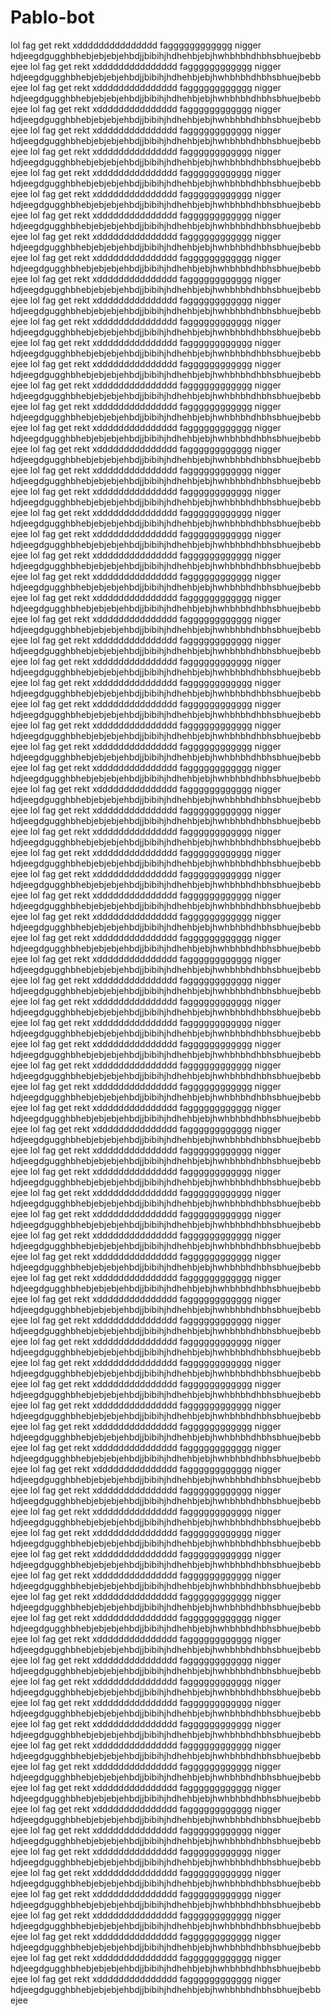 # Pablo-bot
lol fag get rekt xddddddddddddddd fagggggggggggg nigger hdjeegdgugghbhebjebjebjehbdjjbibihjhdhehbjebjhwhbhbhdhbhsbhuejbebbejee lol fag get rekt xddddddddddddddd fagggggggggggg nigger hdjeegdgugghbhebjebjebjehbdjjbibihjhdhehbjebjhwhbhbhdhbhsbhuejbebbejee lol fag get rekt xddddddddddddddd fagggggggggggg nigger hdjeegdgugghbhebjebjebjehbdjjbibihjhdhehbjebjhwhbhbhdhbhsbhuejbebbejee lol fag get rekt xddddddddddddddd fagggggggggggg nigger hdjeegdgugghbhebjebjebjehbdjjbibihjhdhehbjebjhwhbhbhdhbhsbhuejbebbejee lol fag get rekt xddddddddddddddd fagggggggggggg nigger hdjeegdgugghbhebjebjebjehbdjjbibihjhdhehbjebjhwhbhbhdhbhsbhuejbebbejee lol fag get rekt xddddddddddddddd fagggggggggggg nigger hdjeegdgugghbhebjebjebjehbdjjbibihjhdhehbjebjhwhbhbhdhbhsbhuejbebbejee lol fag get rekt xddddddddddddddd fagggggggggggg nigger hdjeegdgugghbhebjebjebjehbdjjbibihjhdhehbjebjhwhbhbhdhbhsbhuejbebbejee lol fag get rekt xddddddddddddddd fagggggggggggg nigger hdjeegdgugghbhebjebjebjehbdjjbibihjhdhehbjebjhwhbhbhdhbhsbhuejbebbejee lol fag get rekt xddddddddddddddd fagggggggggggg nigger hdjeegdgugghbhebjebjebjehbdjjbibihjhdhehbjebjhwhbhbhdhbhsbhuejbebbejee lol fag get rekt xddddddddddddddd fagggggggggggg nigger hdjeegdgugghbhebjebjebjehbdjjbibihjhdhehbjebjhwhbhbhdhbhsbhuejbebbejee lol fag get rekt xddddddddddddddd fagggggggggggg nigger hdjeegdgugghbhebjebjebjehbdjjbibihjhdhehbjebjhwhbhbhdhbhsbhuejbebbejee lol fag get rekt xddddddddddddddd fagggggggggggg nigger hdjeegdgugghbhebjebjebjehbdjjbibihjhdhehbjebjhwhbhbhdhbhsbhuejbebbejee lol fag get rekt xddddddddddddddd fagggggggggggg nigger hdjeegdgugghbhebjebjebjehbdjjbibihjhdhehbjebjhwhbhbhdhbhsbhuejbebbejee lol fag get rekt xddddddddddddddd fagggggggggggg nigger hdjeegdgugghbhebjebjebjehbdjjbibihjhdhehbjebjhwhbhbhdhbhsbhuejbebbejee lol fag get rekt xddddddddddddddd fagggggggggggg nigger hdjeegdgugghbhebjebjebjehbdjjbibihjhdhehbjebjhwhbhbhdhbhsbhuejbebbejee lol fag get rekt xddddddddddddddd fagggggggggggg nigger hdjeegdgugghbhebjebjebjehbdjjbibihjhdhehbjebjhwhbhbhdhbhsbhuejbebbejee lol fag get rekt xddddddddddddddd fagggggggggggg nigger hdjeegdgugghbhebjebjebjehbdjjbibihjhdhehbjebjhwhbhbhdhbhsbhuejbebbejee lol fag get rekt xddddddddddddddd fagggggggggggg nigger hdjeegdgugghbhebjebjebjehbdjjbibihjhdhehbjebjhwhbhbhdhbhsbhuejbebbejee lol fag get rekt xddddddddddddddd fagggggggggggg nigger hdjeegdgugghbhebjebjebjehbdjjbibihjhdhehbjebjhwhbhbhdhbhsbhuejbebbejee lol fag get rekt xddddddddddddddd fagggggggggggg nigger hdjeegdgugghbhebjebjebjehbdjjbibihjhdhehbjebjhwhbhbhdhbhsbhuejbebbejee lol fag get rekt xddddddddddddddd fagggggggggggg nigger hdjeegdgugghbhebjebjebjehbdjjbibihjhdhehbjebjhwhbhbhdhbhsbhuejbebbejee lol fag get rekt xddddddddddddddd fagggggggggggg nigger hdjeegdgugghbhebjebjebjehbdjjbibihjhdhehbjebjhwhbhbhdhbhsbhuejbebbejee lol fag get rekt xddddddddddddddd fagggggggggggg nigger hdjeegdgugghbhebjebjebjehbdjjbibihjhdhehbjebjhwhbhbhdhbhsbhuejbebbejee lol fag get rekt xddddddddddddddd fagggggggggggg nigger hdjeegdgugghbhebjebjebjehbdjjbibihjhdhehbjebjhwhbhbhdhbhsbhuejbebbejee lol fag get rekt xddddddddddddddd fagggggggggggg nigger hdjeegdgugghbhebjebjebjehbdjjbibihjhdhehbjebjhwhbhbhdhbhsbhuejbebbejee lol fag get rekt xddddddddddddddd fagggggggggggg nigger hdjeegdgugghbhebjebjebjehbdjjbibihjhdhehbjebjhwhbhbhdhbhsbhuejbebbejee lol fag get rekt xddddddddddddddd fagggggggggggg nigger hdjeegdgugghbhebjebjebjehbdjjbibihjhdhehbjebjhwhbhbhdhbhsbhuejbebbejee lol fag get rekt xddddddddddddddd fagggggggggggg nigger hdjeegdgugghbhebjebjebjehbdjjbibihjhdhehbjebjhwhbhbhdhbhsbhuejbebbejee lol fag get rekt xddddddddddddddd fagggggggggggg nigger hdjeegdgugghbhebjebjebjehbdjjbibihjhdhehbjebjhwhbhbhdhbhsbhuejbebbejee lol fag get rekt xddddddddddddddd fagggggggggggg nigger hdjeegdgugghbhebjebjebjehbdjjbibihjhdhehbjebjhwhbhbhdhbhsbhuejbebbejee lol fag get rekt xddddddddddddddd fagggggggggggg nigger hdjeegdgugghbhebjebjebjehbdjjbibihjhdhehbjebjhwhbhbhdhbhsbhuejbebbejee lol fag get rekt xddddddddddddddd fagggggggggggg nigger hdjeegdgugghbhebjebjebjehbdjjbibihjhdhehbjebjhwhbhbhdhbhsbhuejbebbejee lol fag get rekt xddddddddddddddd fagggggggggggg nigger hdjeegdgugghbhebjebjebjehbdjjbibihjhdhehbjebjhwhbhbhdhbhsbhuejbebbejee lol fag get rekt xddddddddddddddd fagggggggggggg nigger hdjeegdgugghbhebjebjebjehbdjjbibihjhdhehbjebjhwhbhbhdhbhsbhuejbebbejee lol fag get rekt xddddddddddddddd fagggggggggggg nigger hdjeegdgugghbhebjebjebjehbdjjbibihjhdhehbjebjhwhbhbhdhbhsbhuejbebbejee lol fag get rekt xddddddddddddddd fagggggggggggg nigger hdjeegdgugghbhebjebjebjehbdjjbibihjhdhehbjebjhwhbhbhdhbhsbhuejbebbejee lol fag get rekt xddddddddddddddd fagggggggggggg nigger hdjeegdgugghbhebjebjebjehbdjjbibihjhdhehbjebjhwhbhbhdhbhsbhuejbebbejee lol fag get rekt xddddddddddddddd fagggggggggggg nigger hdjeegdgugghbhebjebjebjehbdjjbibihjhdhehbjebjhwhbhbhdhbhsbhuejbebbejee lol fag get rekt xddddddddddddddd fagggggggggggg nigger hdjeegdgugghbhebjebjebjehbdjjbibihjhdhehbjebjhwhbhbhdhbhsbhuejbebbejee lol fag get rekt xddddddddddddddd fagggggggggggg nigger hdjeegdgugghbhebjebjebjehbdjjbibihjhdhehbjebjhwhbhbhdhbhsbhuejbebbejee lol fag get rekt xddddddddddddddd fagggggggggggg nigger hdjeegdgugghbhebjebjebjehbdjjbibihjhdhehbjebjhwhbhbhdhbhsbhuejbebbejee lol fag get rekt xddddddddddddddd fagggggggggggg nigger hdjeegdgugghbhebjebjebjehbdjjbibihjhdhehbjebjhwhbhbhdhbhsbhuejbebbejee lol fag get rekt xddddddddddddddd fagggggggggggg nigger hdjeegdgugghbhebjebjebjehbdjjbibihjhdhehbjebjhwhbhbhdhbhsbhuejbebbejee lol fag get rekt xddddddddddddddd fagggggggggggg nigger hdjeegdgugghbhebjebjebjehbdjjbibihjhdhehbjebjhwhbhbhdhbhsbhuejbebbejee lol fag get rekt xddddddddddddddd fagggggggggggg nigger hdjeegdgugghbhebjebjebjehbdjjbibihjhdhehbjebjhwhbhbhdhbhsbhuejbebbejee lol fag get rekt xddddddddddddddd fagggggggggggg nigger hdjeegdgugghbhebjebjebjehbdjjbibihjhdhehbjebjhwhbhbhdhbhsbhuejbebbejee lol fag get rekt xddddddddddddddd fagggggggggggg nigger hdjeegdgugghbhebjebjebjehbdjjbibihjhdhehbjebjhwhbhbhdhbhsbhuejbebbejee lol fag get rekt xddddddddddddddd fagggggggggggg nigger hdjeegdgugghbhebjebjebjehbdjjbibihjhdhehbjebjhwhbhbhdhbhsbhuejbebbejee lol fag get rekt xddddddddddddddd fagggggggggggg nigger hdjeegdgugghbhebjebjebjehbdjjbibihjhdhehbjebjhwhbhbhdhbhsbhuejbebbejee lol fag get rekt xddddddddddddddd fagggggggggggg nigger hdjeegdgugghbhebjebjebjehbdjjbibihjhdhehbjebjhwhbhbhdhbhsbhuejbebbejee lol fag get rekt xddddddddddddddd fagggggggggggg nigger hdjeegdgugghbhebjebjebjehbdjjbibihjhdhehbjebjhwhbhbhdhbhsbhuejbebbejee lol fag get rekt xddddddddddddddd fagggggggggggg nigger hdjeegdgugghbhebjebjebjehbdjjbibihjhdhehbjebjhwhbhbhdhbhsbhuejbebbejee lol fag get rekt xddddddddddddddd fagggggggggggg nigger hdjeegdgugghbhebjebjebjehbdjjbibihjhdhehbjebjhwhbhbhdhbhsbhuejbebbejee lol fag get rekt xddddddddddddddd fagggggggggggg nigger hdjeegdgugghbhebjebjebjehbdjjbibihjhdhehbjebjhwhbhbhdhbhsbhuejbebbejee lol fag get rekt xddddddddddddddd fagggggggggggg nigger hdjeegdgugghbhebjebjebjehbdjjbibihjhdhehbjebjhwhbhbhdhbhsbhuejbebbejee lol fag get rekt xddddddddddddddd fagggggggggggg nigger hdjeegdgugghbhebjebjebjehbdjjbibihjhdhehbjebjhwhbhbhdhbhsbhuejbebbejee lol fag get rekt xddddddddddddddd fagggggggggggg nigger hdjeegdgugghbhebjebjebjehbdjjbibihjhdhehbjebjhwhbhbhdhbhsbhuejbebbejee lol fag get rekt xddddddddddddddd fagggggggggggg nigger hdjeegdgugghbhebjebjebjehbdjjbibihjhdhehbjebjhwhbhbhdhbhsbhuejbebbejee lol fag get rekt xddddddddddddddd fagggggggggggg nigger hdjeegdgugghbhebjebjebjehbdjjbibihjhdhehbjebjhwhbhbhdhbhsbhuejbebbejee lol fag get rekt xddddddddddddddd fagggggggggggg nigger hdjeegdgugghbhebjebjebjehbdjjbibihjhdhehbjebjhwhbhbhdhbhsbhuejbebbejee lol fag get rekt xddddddddddddddd fagggggggggggg nigger hdjeegdgugghbhebjebjebjehbdjjbibihjhdhehbjebjhwhbhbhdhbhsbhuejbebbejee lol fag get rekt xddddddddddddddd fagggggggggggg nigger hdjeegdgugghbhebjebjebjehbdjjbibihjhdhehbjebjhwhbhbhdhbhsbhuejbebbejee lol fag get rekt xddddddddddddddd fagggggggggggg nigger hdjeegdgugghbhebjebjebjehbdjjbibihjhdhehbjebjhwhbhbhdhbhsbhuejbebbejee lol fag get rekt xddddddddddddddd fagggggggggggg nigger hdjeegdgugghbhebjebjebjehbdjjbibihjhdhehbjebjhwhbhbhdhbhsbhuejbebbejee lol fag get rekt xddddddddddddddd fagggggggggggg nigger hdjeegdgugghbhebjebjebjehbdjjbibihjhdhehbjebjhwhbhbhdhbhsbhuejbebbejee lol fag get rekt xddddddddddddddd fagggggggggggg nigger hdjeegdgugghbhebjebjebjehbdjjbibihjhdhehbjebjhwhbhbhdhbhsbhuejbebbejee lol fag get rekt xddddddddddddddd fagggggggggggg nigger hdjeegdgugghbhebjebjebjehbdjjbibihjhdhehbjebjhwhbhbhdhbhsbhuejbebbejee lol fag get rekt xddddddddddddddd fagggggggggggg nigger hdjeegdgugghbhebjebjebjehbdjjbibihjhdhehbjebjhwhbhbhdhbhsbhuejbebbejee lol fag get rekt xddddddddddddddd fagggggggggggg nigger hdjeegdgugghbhebjebjebjehbdjjbibihjhdhehbjebjhwhbhbhdhbhsbhuejbebbejee lol fag get rekt xddddddddddddddd fagggggggggggg nigger hdjeegdgugghbhebjebjebjehbdjjbibihjhdhehbjebjhwhbhbhdhbhsbhuejbebbejee lol fag get rekt xddddddddddddddd fagggggggggggg nigger hdjeegdgugghbhebjebjebjehbdjjbibihjhdhehbjebjhwhbhbhdhbhsbhuejbebbejee lol fag get rekt xddddddddddddddd fagggggggggggg nigger hdjeegdgugghbhebjebjebjehbdjjbibihjhdhehbjebjhwhbhbhdhbhsbhuejbebbejee lol fag get rekt xddddddddddddddd fagggggggggggg nigger hdjeegdgugghbhebjebjebjehbdjjbibihjhdhehbjebjhwhbhbhdhbhsbhuejbebbejee lol fag get rekt xddddddddddddddd fagggggggggggg nigger hdjeegdgugghbhebjebjebjehbdjjbibihjhdhehbjebjhwhbhbhdhbhsbhuejbebbejee lol fag get rekt xddddddddddddddd fagggggggggggg nigger hdjeegdgugghbhebjebjebjehbdjjbibihjhdhehbjebjhwhbhbhdhbhsbhuejbebbejee lol fag get rekt xddddddddddddddd fagggggggggggg nigger hdjeegdgugghbhebjebjebjehbdjjbibihjhdhehbjebjhwhbhbhdhbhsbhuejbebbejee lol fag get rekt xddddddddddddddd fagggggggggggg nigger hdjeegdgugghbhebjebjebjehbdjjbibihjhdhehbjebjhwhbhbhdhbhsbhuejbebbejee lol fag get rekt xddddddddddddddd fagggggggggggg nigger hdjeegdgugghbhebjebjebjehbdjjbibihjhdhehbjebjhwhbhbhdhbhsbhuejbebbejee lol fag get rekt xddddddddddddddd fagggggggggggg nigger hdjeegdgugghbhebjebjebjehbdjjbibihjhdhehbjebjhwhbhbhdhbhsbhuejbebbejee lol fag get rekt xddddddddddddddd fagggggggggggg nigger hdjeegdgugghbhebjebjebjehbdjjbibihjhdhehbjebjhwhbhbhdhbhsbhuejbebbejee lol fag get rekt xddddddddddddddd fagggggggggggg nigger hdjeegdgugghbhebjebjebjehbdjjbibihjhdhehbjebjhwhbhbhdhbhsbhuejbebbejee lol fag get rekt xddddddddddddddd fagggggggggggg nigger hdjeegdgugghbhebjebjebjehbdjjbibihjhdhehbjebjhwhbhbhdhbhsbhuejbebbejee lol fag get rekt xddddddddddddddd fagggggggggggg nigger hdjeegdgugghbhebjebjebjehbdjjbibihjhdhehbjebjhwhbhbhdhbhsbhuejbebbejee lol fag get rekt xddddddddddddddd fagggggggggggg nigger hdjeegdgugghbhebjebjebjehbdjjbibihjhdhehbjebjhwhbhbhdhbhsbhuejbebbejee lol fag get rekt xddddddddddddddd fagggggggggggg nigger hdjeegdgugghbhebjebjebjehbdjjbibihjhdhehbjebjhwhbhbhdhbhsbhuejbebbejee lol fag get rekt xddddddddddddddd fagggggggggggg nigger hdjeegdgugghbhebjebjebjehbdjjbibihjhdhehbjebjhwhbhbhdhbhsbhuejbebbejee lol fag get rekt xddddddddddddddd fagggggggggggg nigger hdjeegdgugghbhebjebjebjehbdjjbibihjhdhehbjebjhwhbhbhdhbhsbhuejbebbejee lol fag get rekt xddddddddddddddd fagggggggggggg nigger hdjeegdgugghbhebjebjebjehbdjjbibihjhdhehbjebjhwhbhbhdhbhsbhuejbebbejee lol fag get rekt xddddddddddddddd fagggggggggggg nigger hdjeegdgugghbhebjebjebjehbdjjbibihjhdhehbjebjhwhbhbhdhbhsbhuejbebbejee lol fag get rekt xddddddddddddddd fagggggggggggg nigger hdjeegdgugghbhebjebjebjehbdjjbibihjhdhehbjebjhwhbhbhdhbhsbhuejbebbejee lol fag get rekt xddddddddddddddd fagggggggggggg nigger hdjeegdgugghbhebjebjebjehbdjjbibihjhdhehbjebjhwhbhbhdhbhsbhuejbebbejee lol fag get rekt xddddddddddddddd fagggggggggggg nigger hdjeegdgugghbhebjebjebjehbdjjbibihjhdhehbjebjhwhbhbhdhbhsbhuejbebbejee 
